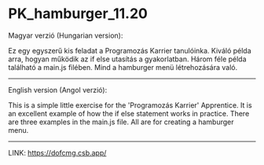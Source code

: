 # PK_hamburger_11.20

Magyar verzió (Hungarian version):

Ez egy egyszerű kis feladat a Programozás Karrier tanulóinka. 
Kiváló példa arra, hogyan működik az if else utasítás a gyakorlatban. 
Három féle példa található a main.js filében. Mind a hamburger menü létrehozására való. 

------------------------------------------------------------------------------------------

English version (Angol verzió):

This is a simple little exercise for the 'Programozás Karrier' Apprentice. 
It is an excellent example of how the if else statement works in practice. 
There are three examples in the main.js file. All are for creating a hamburger menu.

----------------------------------------------------------------------------------------------

LINK: https://dofcmg.csb.app/
